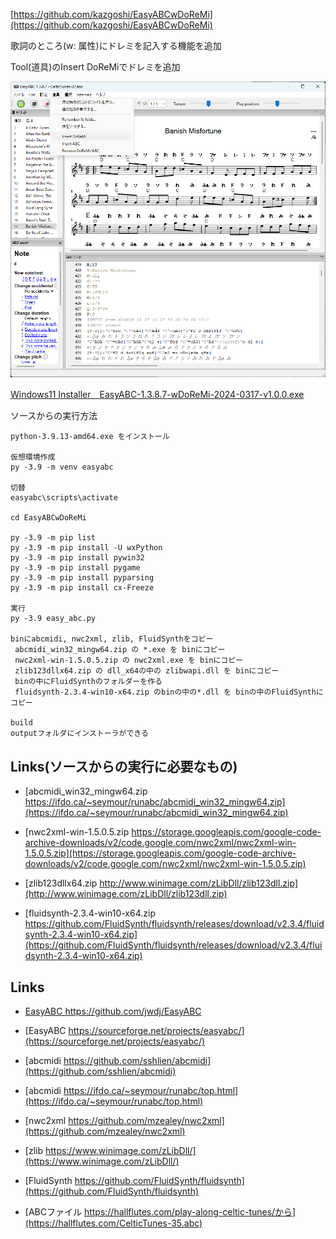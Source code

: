 [https://github.com/kazgoshi/EasyABCwDoReMi](https://github.com/kazgoshi/EasyABCwDoReMi)

歌詞のところ(w: 属性)にドレミを記入する機能を追加

Tool(道具)のInsert DoReMiでドレミを追加


![DoReMi](doremi.png "EasyABC")

[Windows11 Installer　EasyABC-1.3.8.7-wDoReMi-2024-0317-v1.0.0.exe](https://github.com/kazgoshi/EasyABCwDoReMi/releases/download/v1.0.0/EasyABC-1.3.8.7-wDoReMi-2024-0317-v1.0.0.exe)

ソースからの実行方法
```
python-3.9.13-amd64.exe をインストール

仮想環境作成
py -3.9 -m venv easyabc

切替
easyabc\scripts\activate

cd EasyABCwDoReMi

py -3.9 -m pip list
py -3.9 -m pip install -U wxPython
py -3.9 -m pip install pywin32
py -3.9 -m pip install pygame
py -3.9 -m pip install pyparsing
py -3.9 -m pip install cx-Freeze

実行
py -3.9 easy_abc.py

binにabcmidi, nwc2xml, zlib, FluidSynthをコピー
 abcmidi_win32_mingw64.zip の *.exe を binにコピー
 nwc2xml-win-1.5.0.5.zip の nwc2xml.exe を binにコピー
 zlib123dllx64.zip の dll_x64の中の zlibwapi.dll を binにコピー
 binの中にFluidSynthのフォルダーを作る
 fluidsynth-2.3.4-win10-x64.zip のbinの中の*.dll を binの中のFluidSynthにコピー

build
outputフォルダにインストーラができる
```


## Links(ソースからの実行に必要なもの)
- [abcmidi_win32_mingw64.zip https://ifdo.ca/~seymour/runabc/abcmidi_win32_mingw64.zip](https://ifdo.ca/~seymour/runabc/abcmidi_win32_mingw64.zip)

- [nwc2xml-win-1.5.0.5.zip https://storage.googleapis.com/google-code-archive-downloads/v2/code.google.com/nwc2xml/nwc2xml-win-1.5.0.5.zip](https://storage.googleapis.com/google-code-archive-downloads/v2/code.google.com/nwc2xml/nwc2xml-win-1.5.0.5.zip)

- [zlib123dllx64.zip http://www.winimage.com/zLibDll/zlib123dll.zip](http://www.winimage.com/zLibDll/zlib123dll.zip)

- [fluidsynth-2.3.4-win10-x64.zip https://github.com/FluidSynth/fluidsynth/releases/download/v2.3.4/fluidsynth-2.3.4-win10-x64.zip](https://github.com/FluidSynth/fluidsynth/releases/download/v2.3.4/fluidsynth-2.3.4-win10-x64.zip)

## Links
- [EasyABC https://github.com/jwdj/EasyABC ](https://github.com/jwdj/EasyABC)

- [EasyABC https://sourceforge.net/projects/easyabc/](https://sourceforge.net/projects/easyabc/)

- [abcmidi https://github.com/sshlien/abcmidi](https://github.com/sshlien/abcmidi)

- [abcmidi https://ifdo.ca/~seymour/runabc/top.html](https://ifdo.ca/~seymour/runabc/top.html)

- [nwc2xml https://github.com/mzealey/nwc2xml](https://github.com/mzealey/nwc2xml)

- [zlib https://www.winimage.com/zLibDll/](https://www.winimage.com/zLibDll/)

- [FluidSynth https://github.com/FluidSynth/fluidsynth](https://github.com/FluidSynth/fluidsynth)

- [ABCファイル https://hallflutes.com/play-along-celtic-tunes/から](https://hallflutes.com/CelticTunes-35.abc)  
